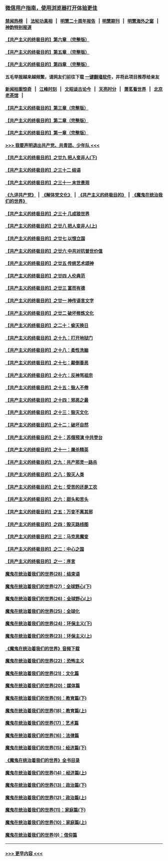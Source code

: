 ### [微信用户指南，使用浏览器打开体验更佳](https://github.com/gfw-breaker/banned-news1/blob/master/indexes/wechat-guide.md?t=0)
#### [禁闻热榜](热点新闻.md?t=0)  &nbsp;&nbsp;|&nbsp;&nbsp; [法轮功真相](https://github.com/gfw-breaker/truth/blob/master/README.md?t=0) &nbsp;&nbsp;|&nbsp;&nbsp; [明慧二十周年报告](https://github.com/gfw-breaker/mh-reports/blob/master/README.md?t=0) &nbsp;&nbsp;|&nbsp;&nbsp;[明慧期刊](https://github.com/gfw-breaker/mh-qikan) &nbsp;&nbsp;|&nbsp;&nbsp; [明慧海外之窗](https://github.com/gfw-breaker/mh-news/blob/master/README.md?t=0) &nbsp;&nbsp;|&nbsp;&nbsp; [神韵特别报道](https://github.com/gfw-breaker/mh-news/blob/master/shenyun.md?t=0)
#### [【共产主义的终极目的】第六章 （完整版）](../pages/nsc422/n11428913.md?t=02090302) 
#### [【共产主义的终极目的】第五章 （完整版）](../pages/nsc422/n11428912.md?t=02090302) 
#### [【共产主义的终极目的】第四章 （完整版）](../pages/nsc422/n11428907.md?t=02090302) 
#### 五毛举报越来越频繁，请网友们前往下载 [一键翻墙软件](https://github.com/gfw-breaker/ssr-accounts)，并将此项目推荐给亲友
#### [新闻拍案惊奇](https://github.com/gfw-breaker/banned-news1/blob/master/pages/link4.md) &nbsp;&nbsp;|&nbsp;&nbsp; [江峰时刻](https://github.com/gfw-breaker/banned-news1/blob/master/pages/link4.md) &nbsp;&nbsp;|&nbsp;&nbsp; [文昭谈古论今](https://github.com/gfw-breaker/banned-news1/blob/master/pages/link4.md) &nbsp;&nbsp;|&nbsp;&nbsp; [天亮时分](https://github.com/gfw-breaker/banned-news1/blob/master/pages/link4.md) &nbsp;&nbsp;|&nbsp;&nbsp; [萧茗看世界](https://github.com/gfw-breaker/banned-news1/blob/master/pages/link4.md) &nbsp;&nbsp;|&nbsp;&nbsp; [北京老茶馆](https://github.com/gfw-breaker/banned-news1/blob/master/pages/link4.md) &nbsp;&nbsp;|&nbsp;&nbsp; 
#### [【共产主义的终极目的】第三章（完整版）](../pages/nsc422/n11428848.md?t=02090302) 
#### [【共产主义的终极目的】第二章（完整版）](../pages/nsc422/n11428831.md?t=02090302) 
#### [【共产主义的终极目的】第一章（完整版）](../pages/nsc422/n11417651.md?t=02090302) 
#### [>>> 我要声明退出共产党、共青团、少年队 <<<](https://github.com/begood0513/goodnews/blob/master/quit/letter.md) 
#### [【共产主义的终极目的】之廿九 把人变非人(下)](../pages/nsc422/n11344140.md?t=02090302) 
#### [【共产主义的终极目的】之三十二 结语](../pages/nsc422/n11360535.md?t=02090302) 
#### [【共产主义的终极目的】之三十一 末世景观](../pages/nsc422/n11351129.md?t=02090302) 
#### [《九评共产党》](https://github.com/begood0513/9ping.md/blob/master/README.md) &nbsp;|&nbsp; [《解体党文化》](../../../../jtdwh.md/blob/master/README.md)  &nbsp;|&nbsp; [《共产主义的终极目的》](../../../../gczydzjmd.md/blob/master/README.md) &nbsp;|&nbsp; [《魔鬼在统治我们的世界》](../../../../mgztzwmdsj.md/blob/master/README.md) 
#### [【共产主义的终极目的】之三十 几成狼世界](../pages/nsc422/n11348280.md?t=02090302) 
#### [【共产主义的终极目的】之廿八 把人变非人(上)](../pages/nsc422/n11340492.md?t=02090302) 
#### [【共产主义的终极目的】之廿七 以恨立国](../pages/nsc422/n11336944.md?t=02090302) 
#### [【共产主义的终极目的】之廿六 中共对抗普世价值](../pages/nsc422/n11324785.md?t=02090302) 
#### [【共产主义的终极目的】之廿五 传统艺术颂神](../pages/nsc422/n11296396.md?t=02090302) 
#### [【共产主义的终极目的】之廿四 人伦典范](../pages/nsc422/n11296397.md?t=02090302) 
#### [【共产主义的终极目的】之廿三 富而有德](../pages/nsc422/n11283598.md?t=02090302) 
#### [【共产主义的终极目的】之廿一 神传语言文字](../pages/nsc422/n11263265.md?t=02090302) 
#### [【共产主义的终极目的】之廿二 破坏修炼文化](../pages/nsc422/n11245728.md?t=02090302) 
#### [【共产主义的终极目的】之二十：偷天换日](../pages/nsc422/n11238846.md?t=02090302) 
#### [【共产主义的终极目的】之十九：打开地狱门](../pages/nsc422/n11206376.md?t=02090302) 
#### [【共产主义的终极目的】之十八：柔性洗脑](../pages/nsc422/n11199994.md?t=02090302) 
#### [【共产主义的终极目的】之十七：颠倒善恶](../pages/nsc422/n11179782.md?t=02090302) 
#### [【共产主义的终极目的】之十六：反神骂祖宗](../pages/nsc422/n11166798.md?t=02090302) 
#### [【共产主义的终极目的】之十五：毁人不倦](../pages/nsc422/n11166792.md?t=02090302) 
#### [【共产主义的终极目的】之十四：邪恶之最](../pages/nsc422/n11150249.md?t=02090302) 
#### [【共产主义的终极目的】之十三：毁灭文化](../pages/nsc422/n11135227.md?t=02090302) 
#### [【共产主义的终极目的】之十二：破坏自然](../pages/nsc422/n11135214.md?t=02090302) 
#### [【共产主义的终极目的】之十：苏俄预演 中共登台](../pages/nsc422/n11118424.md?t=02090302) 
#### [【共产主义的终极目的】之十一：屠杀精英](../pages/nsc422/n11118442.md?t=02090302) 
#### [【共产主义的终极目的】之九：共产邪灵一路杀](../pages/nsc422/n11114139.md?t=02090302) 
#### [【共产主义的终极目的】之八：毁灭人类](../pages/nsc422/n11108503.md?t=02090302) 
#### [【共产主义的终极目的】之七：受苦的还是工农](../pages/nsc422/n11101809.md?t=02090302) 
#### [【共产主义的终极目的】之六：甜头和苦头](../pages/nsc422/n11096971.md?t=02090302) 
#### [【共产主义的终极目的】之五：万变不离其邪](../pages/nsc422/n11091285.md?t=02090302) 
#### [【共产主义的终极目的】之四：毁灭路线图](../pages/nsc422/n11086284.md?t=02090302) 
#### [【共产主义的终极目的】之三：马克思魔变](../pages/nsc422/n11061941.md?t=02090302) 
#### [【共产主义的终极目的】之二：中心之国](../pages/nsc422/n11047728.md?t=02090302) 
#### [【共产主义的终极目的】之一：序言](../pages/nsc422/n11086077.md?t=02090302) 
#### [魔鬼在统治着我们的世界(28)：结束语](../pages/nsc422/n10936246.md?t=02090302) 
#### [魔鬼在统治着我们的世界(27)：全球野心(下)](../pages/nsc422/n10928319.md?t=02090302) 
#### [魔鬼在统治着我们的世界(26)：全球野心(上)](../pages/nsc422/n10900318.md?t=02090302) 
#### [魔鬼在统治着我们的世界(25)：全球化](../pages/nsc422/n10788205.md?t=02090302) 
#### [魔鬼在统治着我们的世界(24)：环保主义(下)](../pages/nsc422/n10695307.md?t=02090302) 
#### [魔鬼在统治着我们的世界(23)：环保主义(上)](../pages/nsc422/n10688613.md?t=02090302) 
#### [《魔鬼在统治着我们的世界》音频下载](../pages/nsc422/n10635553.md?t=02090302) 
#### [魔鬼在统治着我们的世界(22)：恐怖主义](../pages/nsc422/n10614727.md?t=02090302) 
#### [魔鬼在统治着我们的世界(21)：文化篇](../pages/nsc422/n10597706.md?t=02090302) 
#### [魔鬼在统治着我们的世界(20)：媒体篇](../pages/nsc422/n10586579.md?t=02090302) 
#### [魔鬼在统治着我们的世界(19)：教育篇(下)](../pages/nsc422/n10564808.md?t=02090302) 
#### [魔鬼在统治着我们的世界(18)：教育篇(上)](../pages/nsc422/n10526970.md?t=02090302) 
#### [魔鬼在统治着我们的世界(17)：艺术篇](../pages/nsc422/n10499093.md?t=02090302) 
#### [魔鬼在统治着我们的世界(16)：法律篇](../pages/nsc422/n10485969.md?t=02090302) 
#### [魔鬼在统治着我们的世界(15)：经济篇(下)](../pages/nsc422/n10469975.md?t=02090302) 
#### [《魔鬼在统治着我们的世界》全书目录](../pages/nsc422/n10464261.md?t=02090302) 
#### [魔鬼在统治着我们的世界(14)：经济篇(上)](../pages/nsc422/n10457370.md?t=02090302) 
#### [魔鬼在统治着我们的世界(13)：政治篇(下)](../pages/nsc422/n10448270.md?t=02090302) 
#### [魔鬼在统治着我们的世界(12)：政治篇(上)](../pages/nsc422/n10444576.md?t=02090302) 
#### [魔鬼在统治着我们的世界(11)：家庭篇(下)](../pages/nsc422/n10440961.md?t=02090302) 
#### [魔鬼在统治着我们的世界(10)：家庭篇(上)](../pages/nsc422/n10435448.md?t=02090302) 
#### [魔鬼在统治着我们的世界(9)：信仰篇](../pages/nsc422/n10432159.md?t=02090302) 

----
#### [ >>> 更早内容 <<< ](../indexes/nsc422-earlier.md)

